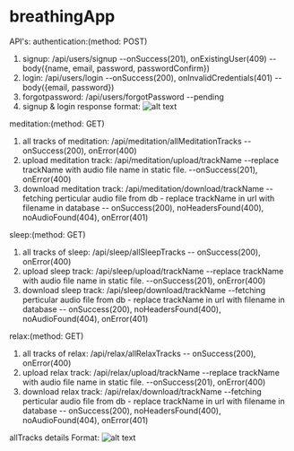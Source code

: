# breathingApp
API's:
authentication:(method: POST)
  1. signup: /api/users/signup --onSuccess(201), onExistingUser(409) --body({name, email, password, passwordConfirm})
  2. login: /api/users/login --onSuccess(200), onInvalidCredentials(401) --body({email, password})
  3. forgotpassword: /api/users/forgotPassword  --pending
  4. signup & login response format:
    ![alt text](https://github.com/milanpatel1604/breathing-app-final-master/blob/master/ss/signup%20login%20response%20format.PNG)
  
  
meditation:(method: GET)
  1. all tracks of meditation: /api/meditation/allMeditationTracks -- onSuccess(200), onError(400)
  2. upload meditation track: /api/meditation/upload/trackName --replace trackName with audio file name in static file. --onSuccess(201), onError(400)
  3. download meditation track: /api/meditation/download/trackName  --fetching perticular audio file from db - replace trackName in url with filename in database -- onSuccess(200), noHeadersFound(400), noAudioFound(404), onError(401)
  
  
sleep:(method: GET)
  1. all tracks of sleep: /api/sleep/allSleepTracks -- onSuccess(200), onError(400)
  2. upload sleep track: /api/sleep/upload/trackName --replace trackName with audio file name in static file. --onSuccess(201), onError(400)
  3. download sleep track: /api/sleep/download/trackName  --fetching perticular audio file from db - replace trackName in url with filename in database -- onSuccess(200), noHeadersFound(400), noAudioFound(404), onError(401)
  
  
relax:(method: GET)
  1. all tracks of relax: /api/relax/allRelaxTracks -- onSuccess(200), onError(400)
  2. upload relax track: /api/relax/upload/trackName --replace trackName with audio file name in static file. --onSuccess(201), onError(400)
  3. download relax track: /api/relax/download/trackName  --fetching perticular audio file from db - replace trackName in url with filename in database -- onSuccess(200), noHeadersFound(400), noAudioFound(404), onError(401)

allTracks details Format:
![alt text]()

